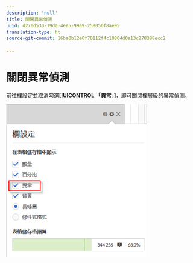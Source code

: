 ```yaml
---
description: 'null'
title: 關閉異常偵測
uuid: d270d530-19da-4ee5-99a9-258050f8ae95
translation-type: ht
source-git-commit: 16ba0b12e0f70112f4c10804d0a13c278388ecc2

---
```



# 關閉異常偵測

前往欄設定並取消勾選&#x200B;**[!UICONTROL 「異常」]**，即可關閉欄層級的異常偵測。

![](assets/turnoff_anomalies.png)


